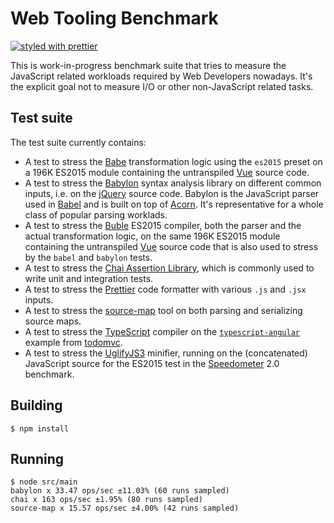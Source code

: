 # Web Tooling Benchmark

[![styled with prettier](https://img.shields.io/badge/styled_with-prettier-ff69b4.svg)](https://github.com/prettier/prettier)

This is work-in-progress benchmark suite that tries to measure the
JavaScript related workloads required by Web Developers nowadays.
It's the explicit goal not to measure I/O or other non-JavaScript
related tasks.

## Test suite

The test suite currently contains:

- A test to stress the [Babe](https://github.com/babel/babel)
  transformation logic using the `es2015` preset on a 196K
  ES2015 module containing the untranspiled [Vue](https://github.com/vuejs/vue)
  source code.
- A test to stress the [Babylon](https://github.com/babel/babylon)
  syntax analysis library on different common inputs, i.e. on
  the [jQuery](https://jquery.com) source code. Babylon is the
  JavaScript parser used in [Babel](https://github.com/babel/babel)
  and is built on top of [Acorn](https://github.com/ternjs/acorn).
  It's representative for a whole class of popular parsing worklads.
- A test to stress the [Buble](https://github.com/Rich-Harris/buble)
  ES2015 compiler, both the parser and the actual transformation
  logic, on the same 196K ES2015 module containing the untranspiled
  [Vue](https://github.com/vuejs/vue) source code that is also used
  to stress by the `babel` and `babylon` tests.
- A test to stress the [Chai Assertion Library](http://chaijs.com),
  which is commonly used to write unit and integration tests.
- A test to stress the [Prettier](https://github.com/prettier/prettier)
  code formatter with various `.js` and `.jsx` inputs.
- A test to stress the [source-map](https://github.com/mozilla/source-map)
  tool on both parsing and serializing source maps.
- A test to stress the [TypeScript](https://github.com/Microsoft/TypeScript)
  compiler on the [`typescript-angular`](https://github.com/tastejs/todomvc/tree/master/examples/typescript-angular)
  example from [todomvc](https://github.com/tastejs/todomvc).
- A test to stress the [UglifyJS3](https://github.com/mishoo/UglifyJS2)
  minifier, running on the (concatenated) JavaScript source for
  the ES2015 test in the [Speedometer](https://browserbench.org/Speedometer)
  2.0 benchmark.

## Building

```
$ npm install
```

## Running

```
$ node src/main
babylon x 33.47 ops/sec ±11.03% (60 runs sampled)
chai x 163 ops/sec ±1.95% (80 runs sampled)
source-map x 15.57 ops/sec ±4.00% (42 runs sampled)
```
